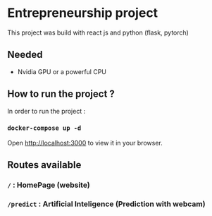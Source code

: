 # Entrepreneurship project

This project was build with react js and python (flask, pytorch)

## Needed
- Nvidia GPU or a powerful CPU

## How to run the project ?
In order to run the project :

### `docker-compose up -d`

Open [http://localhost:3000](http://localhost:3000) to view it in your browser.

## Routes available
### `/` : HomePage (website)
### `/predict` : Artificial Inteligence (Prediction with webcam)
